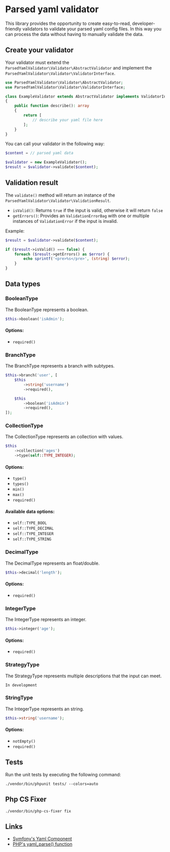 # Parsed yaml validator

This library provides the opportunity to create easy-to-read, developer-friendly validators to validate your parsed yaml config files.
In this way you can process the data without having to manually validate the data.

## Create your validator
Your validator must extend the `ParsedYamlValidator\Validator\AbstractValidator`
and implement the `ParsedYamlValidator\Validator\ValidatorInterface`.

````PHP
use ParsedYamlValidator\Validator\AbstractValidator;
use ParsedYamlValidator\Validator\ValidatorInterface;

class ExampleValidator extends AbstractValidator implements ValidatorInterface
{
    public function describe(): array
    {
        return [
            // describe your yaml file here
        ];
    }
}
````

You can call your validator in the following way:
````PHP
$content = // parsed yaml data

$validator = new ExampleValidator();
$result = $validator->validate($content);
````


## Validation result
The `validate()` method will return an instance of the `ParsedYamlValidator\Validator\ValidationResult`.
- `isValid()`: Returns `true` if the input is valid, otherwise it will return `false`
- `getErrors()`: Provides an `ValidationErrorBag` with one or multiple instances of `ValidationError` if the input is invalid.

Example:
````PHP
$result = $validator->validate($content);

if ($result->isValid() === false) {
    foreach ($result->getErrors() as $error) {
        echo sprintf('<pre>%s</pre>', (string) $error);
    }
}
````

## Data types

### BooleanType
The BooleanType represents a boolean.

````PHP
$this->boolean('isAdmin');
````

#### Options:
- `required()`

### BranchType
The BranchType represents a branch with subtypes.

````PHP
$this->branch('user', [
    $this
        ->string('username')
        ->required(),

    $this
        ->boolean('isAdmin')
        ->required(),
]);
````

### CollectionType
The CollectionType represents an collection with values.

````PHP
$this
    ->collection('ages')
    ->type(self::TYPE_INTEGER);
````

#### Options:
- `type()`
- `types()`
- `min()`
- `max()`
- `required()`

#### Available data options:
- `self::TYPE_BOOL`
- `self::TYPE_DECIMAL`
- `self::TYPE_INTEGER`
- `self::TYPE_STRING`

### DecimalType
The DecimalType represents an float/double.

````PHP
$this->decimal('length');
````

#### Options:
- `required()`

### IntegerType
The IntegerType represents an integer.

````PHP
$this->integer('age');
````

#### Options:
- `required()`

### StrategyType
The StrategyType represents multiple descriptions that the input can meet.

`In development`

### StringType
The IntegerType represents an string.

````PHP
$this->string('username');
````

#### Options:
- `notEmpty()`
- `required()`


## Tests
Run the unit tests by executing the following command:
````
./vendor/bin/phpunit tests/ --colors=auto
````

## Php CS Fixer
````
./vendor/bin/php-cs-fixer fix
````

## Links
- [Symfony's Yaml Component](https://symfony.com/doc/current/components/yaml.html)
- [PHP's yaml_parse() function](https://www.php.net/manual/en/function.yaml-parse.php)
